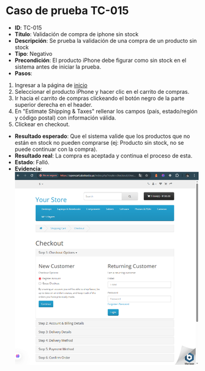 # Caso de prueba TC-015

- **ID**: TC-015
- **Título**: Validación de compra de iphone sin stock
- **Descripción**: Se prueba la validación de una compra de un producto sin stock 
- **Tipo**: Negativo
- **Precondición**: El producto iPhone debe figurar como sin stock en el sistema antes de iniciar la prueba.
- **Pasos**:
 1. Ingresar a la página de [inicio](https://opencart.abstracta.us/)
 2. Seleccionar el producto iPhone y hacer clic en el carrito de compras.
 3. Ir hacia el carrito de compras clickeando el botón negro de la parte superior derecha en el header.
 4. En "Estimate Shipping & Taxes" rellenar los campos (país, estado/región y código postal) con información válida.
 5. Clickear en checkout.
- **Resultado esperado**: Que el sistema valide que los productos que no están en stock no pueden comprarse (ej: Producto sin stock, no se puede continuar con la compra).
- **Resultado real**: La compra es aceptada y continua el proceso de esta.
- **Estado**: Falló.
- **Evidencia**: ![captura](../evidencias/captura-633.png)   
